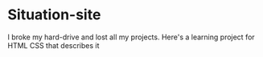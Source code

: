 # Situation-site
I broke my hard-drive and lost all my projects. Here's a learning project for HTML CSS that describes it
